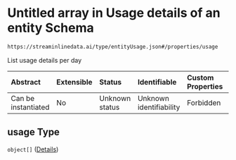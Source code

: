 # Untitled array in Usage details of an entity Schema

```txt
https://streaminlinedata.ai/type/entityUsage.json#/properties/usage
```

List usage details per day

| Abstract            | Extensible | Status         | Identifiable            | Custom Properties | Additional Properties | Access Restrictions | Defined In                                                                      |
| :------------------ | :--------- | :------------- | :---------------------- | :---------------- | :-------------------- | :------------------ | :------------------------------------------------------------------------------ |
| Can be instantiated | No         | Unknown status | Unknown identifiability | Forbidden         | Allowed               | none                | [entityUsage.json*](../out/schema/type/entityUsage.json "open original schema") |

## usage Type

`object[]` ([Details](common-definitions-usagedetails.md))
